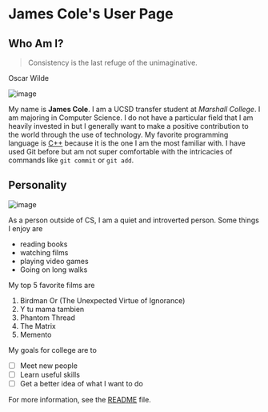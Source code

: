 # James Cole's User Page

## Who Am I?

> Consistency is the last refuge of the unimaginative.
> 
Oscar Wilde

![image](https://encrypted-tbn0.gstatic.com/images?q=tbn:ANd9GcRVhRVLtOmxqmB_B_NBFfgmuQ6Osc9e4WgfLw&usqp=CAU)

My name is **James Cole**. I am a UCSD transfer student at *Marshall College*. I am majoring in Computer Science.
I do not have a particular field that I am heavily invested in but I generally want to make a positive contribution
to the world through the use of technology. My favorite programming language is [C++](https://cplusplus.com/) because it is the one I am the most familiar with.
I have used Git before but am not super comfortable with the intricacies of commands like `git commit` or `git add`.

## Personality

![image](https://encrypted-tbn0.gstatic.com/images?q=tbn:ANd9GcS0SLkioyBW50Ptyp-YeeBGnQ4I9AKHc49FPw&usqp=CAU)

As a person outside of CS, I am a quiet and introverted person. Some things I enjoy are
- reading books 
- watching films 
- playing video games
- Going on long walks

My top 5 favorite films are
1. Birdman Or (The Unexpected Virtue of Ignorance)
2. Y tu mama tambien
3. Phantom Thread
4. The Matrix
5. Memento

My goals for college are to
- [ ] Meet new people
- [ ] Learn useful skills
- [ ] Get a better idea of what I want to do

For more information, see the [README](README.md) file.

